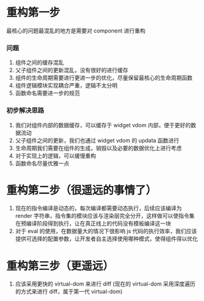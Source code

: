 # 重构第一步
最核心的问题最混乱的地方是需要对 component 进行重构

### 问题
1. 组件之间的缓存混乱
2. 父子组件之间的更新混乱，没有很好的进行缓存
3. 组件的生命周期需要进行更进一步的优化，尽量保留最核心的生命周期函数
4. 组件逻辑模块实现耦合严重，逻辑不太分明
5. 函数命名需要进一步的规范
   
### 初步解决思路
1. 我们对组件内部的数据缓存，可以缓存于 widget vdom 内部，便于更好的数据流动
2. 父子组件之间的更新，我们也通过 widget vdom 的 updata 函数进行
3. 生命周期我们需要在组件的生成，销毁以及必要的数据优化上进行考虑
4. 对于实现上的逻辑，可以缓慢重构
5. 函数命名尽量优雅一点
   

# 重构第二步（很遥远的事情了）
1. 现在的指令编译是动态的，每次编译都需要动态执行，后续应该编译为 render 字符串，指令集的模块应该与渲染层完全分开，这样做可以使指令集在预编译阶段得到执行，让在真正线上的代码没有模板编译这一块
2. 对于 eval 的使用，在数据量大的情况下很影响 js 代码的执行效率，我们应该提供可选择的配置参数，让开发者自主选择使用哪种模式，使得组件得以优化

# 重构第三步（更遥远）
1. 应该采用更快的 virtual-dom 来进行 diff (现在的 virtual-dom 采用深度遍历的方式来进行 diff，属于第一代 virtual-dom)

